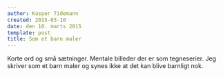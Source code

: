 ```yaml
---
author: Kasper Tidemann
created: 2015-03-10
date: den 10. marts 2015
template: post
title: Som et barn maler
---
```


Korte ord og små sætninger. Mentale billeder der er som tegneserier. Jeg skriver som et barn maler og synes ikke at det kan blive barnligt nok.